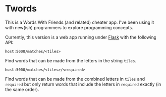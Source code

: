 # Twords

This is a Words With Friends (and related) cheater app. I've been using it with new(ish) programmers to explore programming concepts.

Currently, this version is a web app running under [Flask](http://flask.pocoo.org) with the following API:

```
host:5000/matches/<tiles>
```

Find words that can be made from the letters in the string `tiles`.

```
host:5000/matches/<tiles>/<required>
```

Find words that can be made from the combined letters in `tiles` and `required` but only return words that include the letters in `required` exactly (in the same order).
